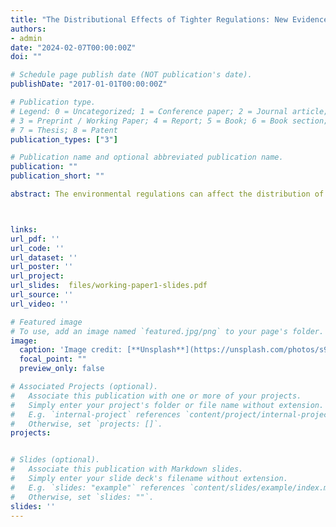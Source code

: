 ```yaml
---
title: "The Distributional Effects of Tighter Regulations: New Evidence from the Sugarcane Burning in Florida"
authors:
- admin
date: "2024-02-07T00:00:00Z"
doi: ""

# Schedule page publish date (NOT publication's date).
publishDate: "2017-01-01T00:00:00Z"

# Publication type.
# Legend: 0 = Uncategorized; 1 = Conference paper; 2 = Journal article;
# 3 = Preprint / Working Paper; 4 = Report; 5 = Book; 6 = Book section;
# 7 = Thesis; 8 = Patent
publication_types: ["3"]

# Publication name and optional abbreviated publication name.
publication: ""
publication_short: ""

abstract: The environmental regulations can affect the distribution of pollution and thus alter the burden of pollution costs. In South Florida, a wind-based sugarcane burning regulation was put in place to restrict burning when winds were likely to direct pollution towards higher-income and more densely populated areas. In 2019, additional burn restrictions were introduced to mitigate burning on days with poor air quality. Leveraging data from satellite-based active fire products and Aerosol Optical Depth (AOD) levels, this study empirically assesses the air quality and distributional impacts of the 2019 burning restrictions, using difference-in-differences and triple difference estimations. The analysis reveals that, on restricted days, the number of fires in the primary sugarcane growing region decreases by $41\%$ relative to the protected zone. And the results may provide suggestive evidence that farmers strategically shift burnings to non-restricted days. Consequently, on non-restricted days, communities in the sugarcane-burning areas experience deteriorated air quality. These findings shed light on an unexplored implication of stringent regulations alongside the wind-based discriminatory regulation - distributional consequences. 	



links:
url_pdf: ''
url_code: ''
url_dataset: ''
url_poster: ''
url_project: 
url_slides:  files/working-paper1-slides.pdf
url_source: ''
url_video: ''

# Featured image
# To use, add an image named `featured.jpg/png` to your page's folder. 
image:
  caption: 'Image credit: [**Unsplash**](https://unsplash.com/photos/s9CC2SKySJM)'
  focal_point: ""
  preview_only: false

# Associated Projects (optional).
#   Associate this publication with one or more of your projects.
#   Simply enter your project's folder or file name without extension.
#   E.g. `internal-project` references `content/project/internal-project/index.md`.
#   Otherwise, set `projects: []`.
projects:


# Slides (optional).
#   Associate this publication with Markdown slides.
#   Simply enter your slide deck's filename without extension.
#   E.g. `slides: "example"` references `content/slides/example/index.md`.
#   Otherwise, set `slides: ""`.
slides: ''
---
```




